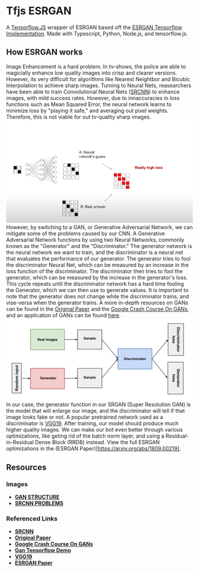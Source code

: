 # Tfjs ESRGAN
A [Tensorflow.JS](https://tensorflow.com/js) wrapper of ESRGAN based off the [ESRGAN Tensorflow Implementation](https://github.com/captain-pool/GSOC/tree/master/E2_ESRGAN). Made with Typescript, Python, Node.js, and tensorflow.js.

## How ESRGAN works
Image Enhancement is a hard problem. In tv-shows, the police are able to magicially enhance low quality images into crisp and clearer versions. However, its very difficult for algorithms like Nearest Neightbor and Bicubic Interpolation to achieve sharp images. Turning to Neural Nets, reasearchers have been able to train Convolutional Neural Nets ([SRCNN](https://arxiv.org/abs/1501.00092)) to enhance images, with mild success rates. However, due to innaccuracies in loss functions such as Mean Squared Error, the neural network learns to minimize loss by "playing it safe," and averaging out pixel weights. Therefore, this is not viable for out tv-quality sharp images. ![](./docs/images/CNN.png) However, by switching to a GAN, or Generative Adversarial Network, we can mitigate some of the problems caused by our CNN. A Generative Adversarial Network functions by using two Neural Networks, commonly known as the "Generator" and the "Discriminator." The generator network is the neural network we want to train, and the discriminator is a neural net that evaluates the performance of our generator. The generator tries to fool the discriminator Neural Net, which can be measured by an increase in the loss function of the discriminator. The discriminator then tries to fool the generator, which can be measured by the increase in the generator's loss. This cycle repeats until the discriminator network has a hard time fooling the Generator, which we can then use to generate values. It is important to note that the generator does not change while the discriminator trains, and vise-versa when the generator trains. A more in-depth resources on GANs can be found in the [Original Paper](https://arxiv.org/abs/1406.2661) and the [Google Crash Course On GANs](https://developers.google.com/machine-learning/gan/generative), and an application of GANs can be found [here](https://www.tensorflow.org/tutorials/generative/dcgan#what_are_gans).![](./docs/images/gan_diagram.svg) In our case, the generator function in our SRGAN (Super Resolution GAN) is the model that will enlarge our image, and the discriminator will tell if that image looks fake or not. A popular pretrained network used as a discriminator is [VGG19](https://www.kaggle.com/keras/vgg19/home). After training, our model should produce much higher quality images. We can make our bot even better through various optimizations, like geting rid of the batch norm layer, and using a Residual-in-Residual Dense Block (RRDB) instead. View the full ESRGAN optimizations in the (ESRGAN Paper)[https://arxiv.org/abs/1809.00219].

## Resources
### Images 
* **[GAN STRUCTURE](https://developers.google.com/machine-learning/gan/gan_structure)**
* **[SRCNN PROBLEMS](https://www.youtube.com/watch?v=RhUmSeko1ZE&t=364s)**
### Referenced Links
* **[SRCNN](https://arxiv.org/abs/1501.00092)**
* **[Original Paper](https://arxiv.org/abs/1406.2661)**
* **[Google Crash Course On GANs](https://developers.google.com/machine-learning/gan/generative)**
* **[Gan Tensorflow Demo](https://www.tensorflow.org/tutorials/generative/dcgan#what_are_gans)**
* **[VGG19](https://www.kaggle.com/keras/vgg19/home)**
* **[ESRGAN Paper](https://arxiv.org/abs/1809.00219)**
